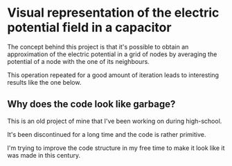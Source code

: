 # Visual representation of the electric potential field in a capacitor

The concept behind this project is that it's possible to obtain an approximation of the electric potential in a grid of nodes by averaging the potential of a node with the one of its neighbours.

This operation repeated for a good amount of iteration leads to interesting results like the one below.

## Why does the code look like garbage?

This is an old project of mine that I've been working on during high-school.

It's been discontinued for a long time and the code is rather primitive.

I'm trying to improve the code structure in my free time to make it look like it was made in this century.